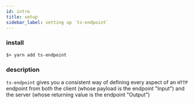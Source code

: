 ```yaml
---
id: intro
title: setup
sidebar_label: setting up `ts-endpoint`
---
```


### install

```
$> yarn add ts-endpoint
```

### description

`ts-endpoint` gives you a consistent way of defining every aspect of an `HTTP` endpoint from both the client (whose payload is the endpoint "Input") and the server (whose returning value is the endpoint "Output")
